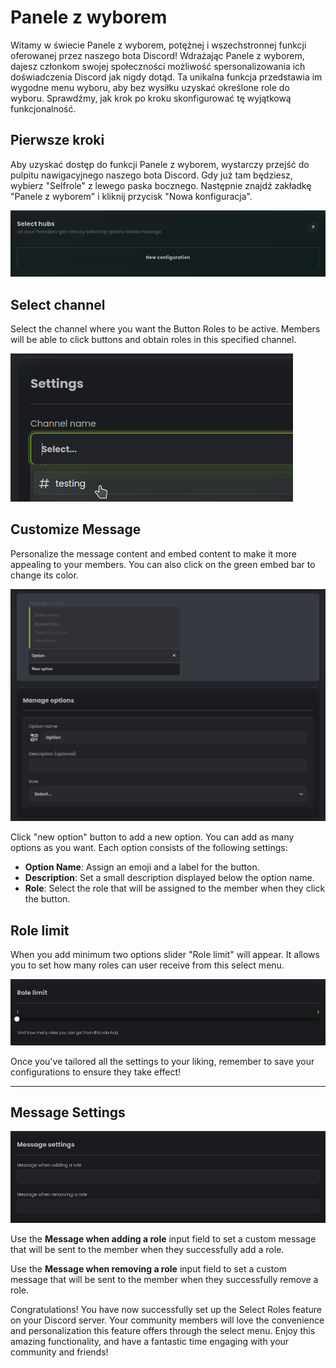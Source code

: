 # Panele z wyborem

Witamy w świecie Panele z wyborem, potężnej i wszechstronnej funkcji oferowanej przez naszego bota Discord! Wdrażając
Panele z wyborem, dajesz członkom swojej społeczności możliwość spersonalizowania ich doświadczenia Discord jak nigdy dotąd.
Ta unikalna funkcja przedstawia im wygodne menu wyboru, aby bez wysiłku uzyskać określone role do wyboru.
Sprawdźmy, jak krok po kroku skonfigurować tę wyjątkową funkcjonalność.

## Pierwsze kroki

Aby uzyskać dostęp do funkcji Panele z wyborem, wystarczy przejść do pulpitu nawigacyjnego naszego bota Discord. Gdy już tam będziesz, wybierz
"Selfrole" z lewego paska bocznego. Następnie znajdź zakładkę "Panele z wyborem" i kliknij przycisk
"Nowa konfiguracja".

![img_3.png](../assets/v47.png)

## Select channel

Select the channel where you want the Button Roles to be active. Members will be able to click buttons and obtain
roles in this specified channel.

![](../assets/v31.png)

## Customize Message

Personalize the message content and embed content to make it more appealing to your members. You can also click on the
green embed bar to change its color.

![img_9.png](../assets/v50.png)

Click "new option" button to add a new option. You can add as many options as you want. Each option consists of the
following settings:

- **Option Name**: Assign an emoji and a label for the button.
- **Description**: Set a small description displayed below the option name.
- **Role**: Select the role that will be assigned to the member when they click the button.


## Role limit

When you add minimum two options slider "Role limit" will appear. It allows you to set how many roles can user receive
from this select menu.

![img_5.png](../assets/v48.png)

Once you've tailored all the settings to your liking, remember to save your configurations to ensure they take effect!

---

## Message Settings

![img_7.png](../assets/v49.png)

Use the **Message when adding a role** input field to set a custom message that will be sent to the member when they
successfully add a role.

Use the **Message when removing a role** input field to set a custom message that will be sent to the member when they
successfully remove a role.

Congratulations! You have now successfully set up the Select Roles feature on your Discord server. Your community
members will love the convenience and personalization this feature offers through the select menu. Enjoy this amazing
functionality, and have a fantastic time engaging with your community and friends!
